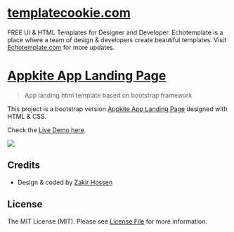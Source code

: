# [templatecookie.com](https://templatecookie.com)
FREE UI & HTML Templates for Designer and Developer. Echotemplate is a place where a team of design & developers create beautiful templates. Visit [Echotemplate.com](https://templatecookie.com) for more updates.

# [Appkite App Landing Page](https://appkite-html.netlify.app/)

> App landing html template based on bootstrap framework

This project is a bootstrap version [Appkite App Landing Page](https://appkite-html.netlify.app/) designed with HTML & CSS.

Check the [Live Demo here](https://appkite-html.netlify.app/).

![](screenshot.png)

## Credits
- Design & coded by [Zakir Hossen](https://github.com/devzakir)

## License
The MIT License (MIT). Please see [License File](LICENSE.md) for more information.
